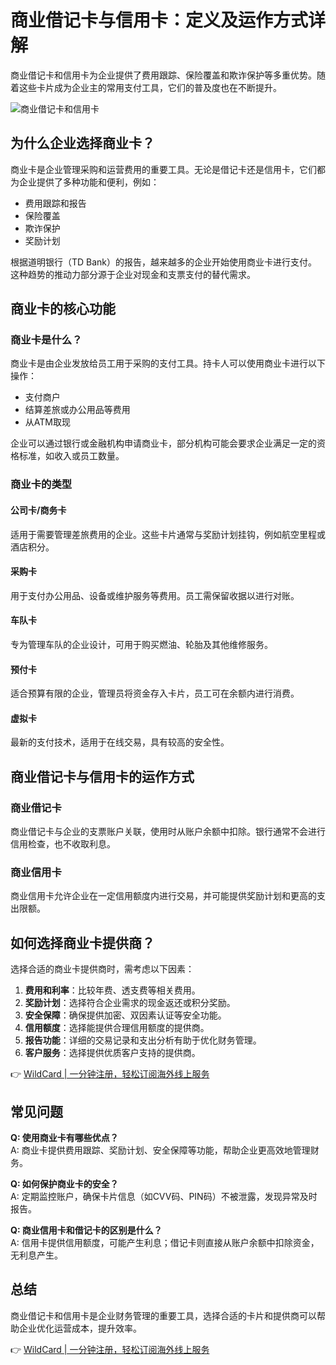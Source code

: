 # 商业借记卡与信用卡：定义及运作方式详解

商业借记卡和信用卡为企业提供了费用跟踪、保险覆盖和欺诈保护等多重优势。随着这些卡片成为企业主的常用支付工具，它们的普及度也在不断提升。

![商业借记卡和信用卡](https://bbtdd.com/img/692386906588765.webp)

## 为什么企业选择商业卡？

商业卡是企业管理采购和运营费用的重要工具。无论是借记卡还是信用卡，它们都为企业提供了多种功能和便利，例如：

- 费用跟踪和报告  
- 保险覆盖  
- 欺诈保护  
- 奖励计划  

根据道明银行（TD Bank）的报告，越来越多的企业开始使用商业卡进行支付。这种趋势的推动力部分源于企业对现金和支票支付的替代需求。

## 商业卡的核心功能

### 商业卡是什么？

商业卡是由企业发放给员工用于采购的支付工具。持卡人可以使用商业卡进行以下操作：

- 支付商户  
- 结算差旅或办公用品等费用  
- 从ATM取现  

企业可以通过银行或金融机构申请商业卡，部分机构可能会要求企业满足一定的资格标准，如收入或员工数量。

### 商业卡的类型

#### 公司卡/商务卡
适用于需要管理差旅费用的企业。这些卡片通常与奖励计划挂钩，例如航空里程或酒店积分。

#### 采购卡
用于支付办公用品、设备或维护服务等费用。员工需保留收据以进行对账。

#### 车队卡
专为管理车队的企业设计，可用于购买燃油、轮胎及其他维修服务。

#### 预付卡
适合预算有限的企业，管理员将资金存入卡片，员工可在余额内进行消费。

#### 虚拟卡
最新的支付技术，适用于在线交易，具有较高的安全性。

## 商业借记卡与信用卡的运作方式

### 商业借记卡
商业借记卡与企业的支票账户关联，使用时从账户余额中扣除。银行通常不会进行信用检查，也不收取利息。

### 商业信用卡
商业信用卡允许企业在一定信用额度内进行交易，并可能提供奖励计划和更高的支出限额。

## 如何选择商业卡提供商？

选择合适的商业卡提供商时，需考虑以下因素：

1. **费用和利率**：比较年费、透支费等相关费用。  
2. **奖励计划**：选择符合企业需求的现金返还或积分奖励。  
3. **安全保障**：确保提供加密、双因素认证等安全功能。  
4. **信用额度**：选择能提供合理信用额度的提供商。  
5. **报告功能**：详细的交易记录和支出分析有助于优化财务管理。  
6. **客户服务**：选择提供优质客户支持的提供商。

👉 [WildCard | 一分钟注册，轻松订阅海外线上服务](https://bbtdd.com/WildCard)

## 常见问题

**Q: 使用商业卡有哪些优点？**  
A: 商业卡提供费用跟踪、奖励计划、安全保障等功能，帮助企业更高效地管理财务。

**Q: 如何保护商业卡的安全？**  
A: 定期监控账户，确保卡片信息（如CVV码、PIN码）不被泄露，发现异常及时报告。

**Q: 商业信用卡和借记卡的区别是什么？**  
A: 信用卡提供信用额度，可能产生利息；借记卡则直接从账户余额中扣除资金，无利息产生。

## 总结

商业借记卡和信用卡是企业财务管理的重要工具，选择合适的卡片和提供商可以帮助企业优化运营成本，提升效率。

👉 [WildCard | 一分钟注册，轻松订阅海外线上服务](https://bbtdd.com/WildCard)